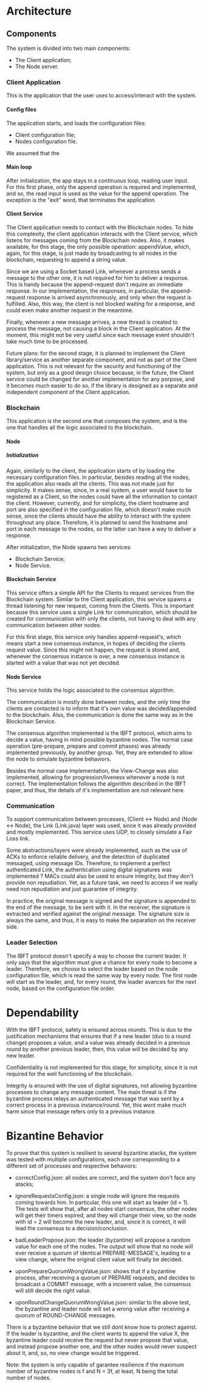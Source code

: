 # Architecture

## Components
The system is divided into two main components:
- The Client application;
- The Node server.

### Client Application
This is the application that the user uses to access/interact with the system. 

#### Config files
The application starts, and loads the configuration files:
- Client configuration file;
- Nodes configuration file.

We assumed that the 

#### Main loop
After initialization, the app stays in a continuous loop, reading user input. For this first phase, only the append operation is required and implemented, and so, the read input is used as the value for the append operation. The exception is the "exit" word, that terminates the application.

#### Client Service
The Client application needs to contact with the Blockchain nodes. To hide this complexity, the client application interacts with the Client service, which listens for messages coming from the Blockchain nodes. Also, it makes available, for this stage, the only possible operation: appendValue, which, again, for this stage, is just made by broadcasting to all nodes in the blockchain, requesting to append a string value.

Since we are using a Socket based Link, whenever a process sends a message to the other one, it is not required for him to deliver a response. This is handy because the append-request don't require an immediate response. In our implementation, the responses, in particular, the append-request response is arrived asynchronously, and only when the request is fulfilled. Also, this way, the client is not blocked waiting for a response, and could even make another request in the meantime.

Finally, whenever a new message arrives, a new thread is created to process the message, not causing a block in the Client application. At the moment, this might not be very useful since each message event shouldn't take much time to be processed.

Future plans: for the second stage, it is planned to implement the Client library/service as another separate component, and not as part of the Client application. This is not relevant for the security and functioning of the system, but only as a good design choice because, in the future, the Client service could be changed for another implementation for any porpose, and it becomes much easier to do so, if the library is designed as a separate and independent component of the Client application.

### Blockchain
This application is the second one that composes the system, and is the one that handles all the logic associated to the blockchain.

#### Node

##### Initialization
Again, similarly to the client, the application starts of by loading the necessary configuration files. In particular, besides reading all the nodes, the application also reads all the clients. This was not made just for simplicity. It makes sense, since, in a real system, a user would have to be registered as a Client, so the nodes could have all the information to contact the client. However, currently, and for simplicity, the client hostname and port are also specified in the configuration file, which doesn't make much sense, since the clients should have the ability to interact with the system throughout any place. Therefore, it is planned to send the hostname and port in each message to the nodes, so the latter can have a way to deliver a response.

After initialization, the Node spawns two services:
- Blockchain Service;
- Node Service.

#### Blockchain Service
This service offers a simple API for the Clients to request services from the Blockchain system.
Similar to the Client application, this service spawns a thread listening for new request, coming from the Clients. This is important because this service uses a single Link for communication, which should be created for communication with only the clients, not having to deal with any communication between other nodes.

For this first stage, this service only handles append-request's, which means start a new consensus instance, in hopes of deciding the clients request value. Since this might not happen, the request is stored and, whenever the consensus instance is over, a new consensus instance is started with a value that was not yet decided.

#### Node Service
This service holds the logic associated to the consensus algorithm. 

The communication is mostly done between nodes, and the only time the clients are contacted is to inform that it's own value was decided/appended to the blockchain. Also, the communication is done the same way as in the Blockchain Service.

The consensus algorithm implemented is the IBFT protocol, which aims to decide a value, having in mind possible byzantine nodes. The normal case operation (pre-prepare, prepare and commit phases) was already implemented previously, by another group. Yet, they are extended to allow the node to simulate byzantine behaviors. <TALK ABOUT THIS EXTENSIONS>

Besides the normal case implementation, the View-Change was also implemented, allowing for progression/liveness whenever a node is not correct. The implementation follows the algorithm described in the IBFT paper, and thus, the details of it's implementation are not relevant here.


### Communication
To support communication between processes, (Client <-> Node) and (Node <-> Node), the Link (Link.java) layer was used, since it was already provided and mostly implemented. This service uses UDP, to closely simulate a Fair Loss link. 

Some abstractions/layers were already implemented, such as the use of ACKs to enforce reliable delivery, and the detection of duplicated messaged, using message IDs. Therefore, to implement a perfect authenticated Link, the authentication using digital signatures was implemented <WHY IS THIS NEEDED>? MACs could also be used to ensure integrity, but they don't provide non repudiation. Yet, as a future task, we need to access if we really need non repudiation and just guarantee of integrity.

In practice, the original message is signed and the signature is appended to the end of the message, to be sent with it. In the receiver, the signature is extracted and verified against the original message. The signature size is always the same, and thus, it is easy to make the separation on the receiver side.

### Leader Selection
The IBFT protocol doesn't specify a way to choose the current leader. It only says that the algorithm must give a chance for every node to become a leader. Therefore, we choose to select the leader based on the node configuration file, which is read the same way by every node. The first node will start as the leader, and, for every round, the leader avances for the next node, based on the configuration file order.

# Dependability
With the IBFT protocol, safety is ensured across rounds. This is duo to the justification mechanisms that ensures that if a new leader (duo to a round change) proposes a value, and a value was already decided in a previous round by another previous leader, then, this value will be decided by any new leader.

Confidentiality is not implemented for this stage, for simplicity, since it is not required for the well functioning of the blockchain.

Integrity is ensured with the use of digital signatures, not allowing byzantine processes to change any message content. The main threat is if the byzantine process relays an authenticated message that was sent by a correct process in a previous instance/round. Yet, this wont make much harm since that message refers only to a previous instance.

# Bizantine Behavior
To prove that this system is resilient to several byzantine atacks, the system was tested with multiple configurations, each one corresponding to a different set of processes and respective behaviors:

- correctConfig.json: all nodes are correct, and the system don't face any atacks;

- ignoreRequestsConfig.json: a single node will ignore the requests coming towards him. In particular, this one will start as leader (id = 1). The tests will show that, after all nodes start consensus, the other nodes will get their timers expired, and they will change their view, so the node with id = 2 will become the new leader, and, since it is correct, it will lead the consensus to a decision/conclusion.

- badLeaderPropose.json: the leader (byzantine) will propose a random value for each one of the nodes. The output will show that no node will ever receive a quorum of identical PREPARE-MESSAGE's, leading to a view change, where the original client value will finally be decided.

- uponPrepareQuorumWrongValue.json: shows that if a byzantine process, after receiving a quorum of PREPARE requests, and decides to broadcast a COMMIT message, with a incoerent value, the consensus will still decide the right value.

- uponRoundChangeQuorumWrongValue.json: similar to the above test, the byzantine and leader node will set a wrong value after receiving a quorum of ROUND-CHANGE messages.

There is a byzantine behavior that we still dont know how to protect against. If the leader is byzantine, and the client wants to append the value X, the byzantine leader could receive the request but never propose that value, and instead propose another one, and the other nodes would never suspect about it, and, so, no view change would be triggered.

Note: the system is only capable of garantee resilience if the maximum number of byzantine nodes is f and N = 3f, at least, N being the total number of nodes.